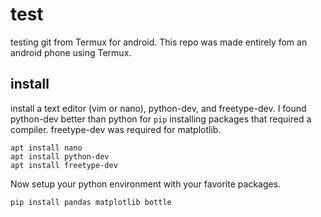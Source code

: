 # test 

testing git from Termux for android.  This repo was made 
entirely fom an android phone using Termux.

## install

install a text editor (vim or nano), python-dev, and 
freetype-dev.  I found python-dev better than python for `pip` 
installing packages that required a compiler.  freetype-dev was 
required for matplotlib.

```
apt install nano
apt install python-dev
apt install freetype-dev
```


Now setup your python environment with your favorite packages.
```
pip install pandas matplotlib bottle
```


